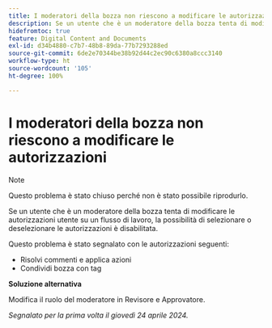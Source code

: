 ```yaml
---
title: I moderatori della bozza non riescono a modificare le autorizzazioni
description: Se un utente che è un moderatore della bozza tenta di modificare le autorizzazioni utente su un flusso di lavoro, la possibilità di selezionare o deselezionare le autorizzazioni è disabilitata.
hidefromtoc: true
feature: Digital Content and Documents
exl-id: d34b4880-c7b7-48b8-89da-77b7293288ed
source-git-commit: 6de2e70344be38b92d44c2ec90c6380a8ccc3140
workflow-type: ht
source-wordcount: '105'
ht-degree: 100%

---
```


# I moderatori della bozza non riescono a modificare le autorizzazioni

>[!NOTE]
>
>Questo problema è stato chiuso perché non è stato possibile riprodurlo.

Se un utente che è un moderatore della bozza tenta di modificare le autorizzazioni utente su un flusso di lavoro, la possibilità di selezionare o deselezionare le autorizzazioni è disabilitata.

Questo problema è stato segnalato con le autorizzazioni seguenti:

* Risolvi commenti e applica azioni
* Condividi bozza con tag

**Soluzione alternativa**

Modifica il ruolo del moderatore in Revisore e Approvatore.

_Segnalato per la prima volta il giovedì 24 aprile 2024._
